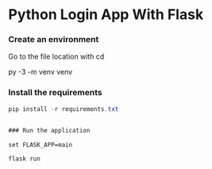# Python Login App With Flask

### Create an environment

Go to the file location with cd

py -3 -m venv venv

### Install the requirements

```csharp
pip install -r requirements.txt


### Run the application

```


```
set FLASK_APP=main

flask run
```


